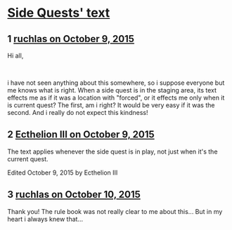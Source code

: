 # [Side Quests&#039; text](https://community.fantasyflightgames.com/topic/190881-side-quests-text/)

## 1 [ruchlas on October 9, 2015](https://community.fantasyflightgames.com/topic/190881-side-quests-text/?do=findComment&comment=1842232)

Hi all,

 

i have not seen anything about this somewhere, so i suppose everyone but me knows what is right. When a side quest is in the staging area, its text effects me as if it was a location with "forced", or it effects me only when it is current quest? The first, am i right? It would be very easy if it was the second. And i really do not expect this kindness!

## 2 [Ecthelion III on October 9, 2015](https://community.fantasyflightgames.com/topic/190881-side-quests-text/?do=findComment&comment=1842326)

The text applies whenever the side quest is in play, not just when it's the current quest.

Edited October 9, 2015 by Ecthelion III

## 3 [ruchlas on October 10, 2015](https://community.fantasyflightgames.com/topic/190881-side-quests-text/?do=findComment&comment=1842839)

Thank you! The rule book was not really clear to me about this... But in my heart i always knew that...

